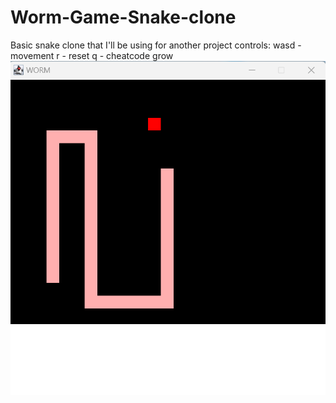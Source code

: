 # Worm-Game-Snake-clone
Basic snake clone that I'll be using for another project 
controls:
wasd - movement
r - reset
q - cheatcode grow 
![Thumbnail](https://github.com/KendallCole/Worm-Game-Snake-clone/blob/master/assets/Thumbnail.png)
